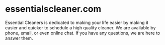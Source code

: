 # essentialscleaner.com
Essential Cleaners is dedicated to making your life easier by making it easier and quicker to schedule a high quality cleaner. We are available by phone, email, or even online chat. If you have any questions, we are here to answer them.
